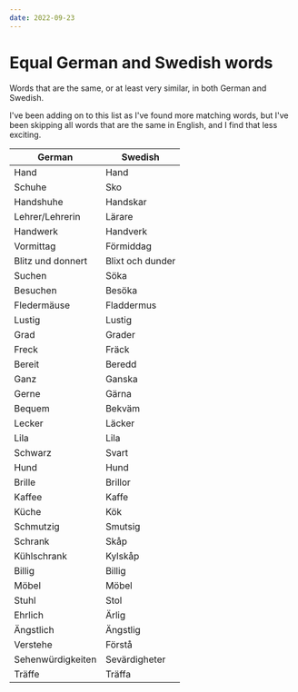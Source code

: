 ```yaml
---
date: 2022-09-23
---
```


# Equal German and Swedish words

Words that are the same, or at least very similar, in both German and Swedish.

I've been adding on to this list as I've found more matching words, but I've
been skipping all words that are the same in English, and I find that
less exciting.

| German | Swedish |
| ------ | ------- |
| Hand | Hand
| Schuhe | Sko
| Handshuhe | Handskar
| Lehrer/Lehrerin | Lärare
| Handwerk | Handverk
| Vormittag | Förmiddag
| Blitz und donnert | Blixt och dunder
| Suchen | Söka
| Besuchen | Besöka
| Fledermäuse | Fladdermus
| Lustig | Lustig
| Grad | Grader
| Freck | Fräck
| Bereit | Beredd
| Ganz | Ganska
| Gerne | Gärna
| Bequem | Bekväm
| Lecker | Läcker
| Lila | Lila
| Schwarz | Svart
| Hund | Hund
| Brille | Brillor
| Kaffee | Kaffe
| Küche | Kök
| Schmutzig | Smutsig
| Schrank | Skåp
| Kühlschrank | Kylskåp
| Billig | Billig
| Möbel | Möbel
| Stuhl | Stol
| Ehrlich | Ärlig
| Ängstlich | Ängstlig
| Verstehe | Förstå
| Sehenwürdigkeiten | Sevärdigheter
| Träffe | Träffa
